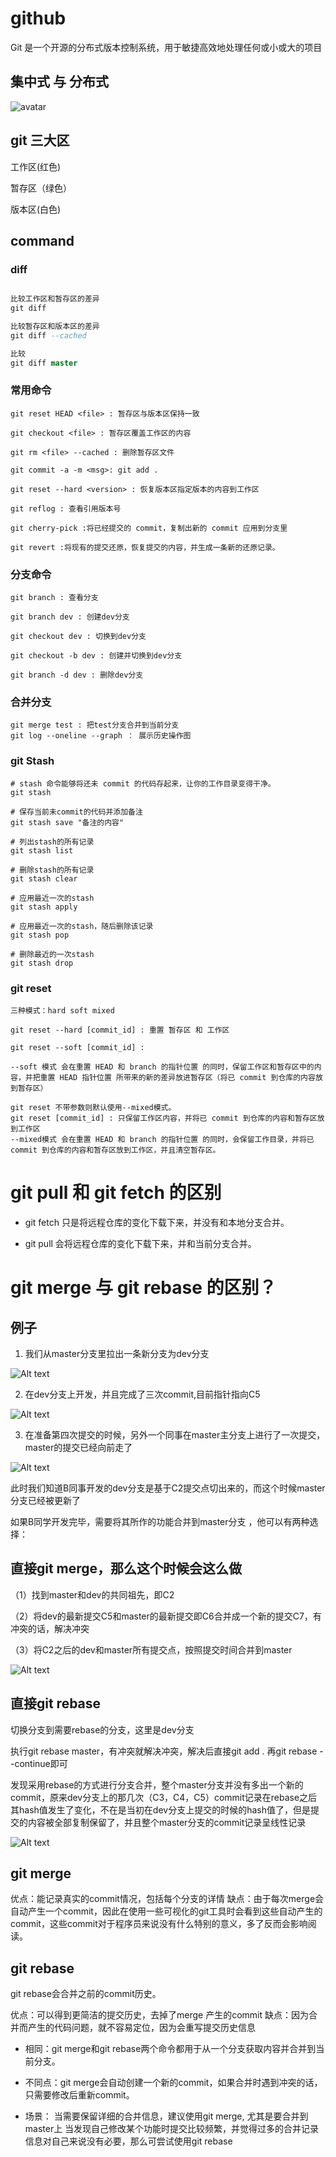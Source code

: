 # github

Git 是一个开源的分布式版本控制系统，用于敏捷高效地处理任何或小或大的项目

## 集中式 与 分布式

![avatar](https://www.runoob.com/wp-content/uploads/2015/02/0D32F290-80B0-4EA4-9836-CA58E22569B3.jpg)

## git 三大区

工作区(红色)

暂存区（绿色）

版本区(白色)

## command

### diff

```sql

比较工作区和暂存区的差异
git diff

比较暂存区和版本区的差异
git diff --cached

比较
git diff master
```

### 常用命令

```
git reset HEAD <file> : 暂存区与版本区保持一致

git checkout <file> : 暂存区覆盖工作区的内容

git rm <file> --cached : 删除暂存区文件

git commit -a -m <msg>: git add .

git reset --hard <version> : 恢复版本区指定版本的内容到工作区

git reflog : 查看引用版本号

git cherry-pick :将已经提交的 commit，复制出新的 commit 应用到分支里

git revert :将现有的提交还原，恢复提交的内容，并生成一条新的还原记录。

```

### 分支命令

```
git branch : 查看分支

git branch dev : 创建dev分支

git checkout dev : 切换到dev分支

git checkout -b dev : 创建并切换到dev分支

git branch -d dev : 删除dev分支
```

### 合并分支

```
git merge test : 把test分支合并到当前分支
git log --oneline --graph ： 展示历史操作图

```

### git Stash

```
# stash 命令能够将还未 commit 的代码存起来，让你的工作目录变得干净。
git stash

# 保存当前未commit的代码并添加备注
git stash save "备注的内容"

# 列出stash的所有记录
git stash list

# 删除stash的所有记录
git stash clear

# 应用最近一次的stash
git stash apply

# 应用最近一次的stash，随后删除该记录
git stash pop

# 删除最近的一次stash
git stash drop
```

### git reset

```
三种模式：hard soft mixed

git reset --hard [commit_id] : 重置 暂存区 和 工作区

git reset --soft [commit_id] :

--soft 模式 会在重置 HEAD 和 branch 的指针位置 的同时，保留工作区和暂存区中的内容，并把重置 HEAD 指针位置 所带来的新的差异放进暂存区（将已 commit 到仓库的内容放到暂存区）

git reset 不带参数则默认使用--mixed模式。
git reset [commit_id] : 只保留工作区内容，并将已 commit 到仓库的内容和暂存区放到工作区
--mixed模式 会在重置 HEAD 和 branch 的指针位置 的同时，会保留工作目录，并将已 commit 到仓库的内容和暂存区放到工作区，并且清空暂存区。
```

# git pull 和 git fetch 的区别
- git fetch 只是将远程仓库的变化下载下来，并没有和本地分支合并。
  
- git pull 会将远程仓库的变化下载下来，并和当前分支合并。

# git merge 与 git rebase 的区别？

## 例子

1. 我们从master分支里拉出一条新分支为dev分支
   
![Alt text](assert/merge-rebase/1.png)

2. 在dev分支上开发，并且完成了三次commit,目前指针指向C5

![Alt text](assert/merge-rebase/2.png)


3. 在准备第四次提交的时候，另外一个同事在master主分支上进行了一次提交，master的提交已经向前走了

![Alt text](assert/merge-rebase/3.png)

此时我们知道B同事开发的dev分支是基于C2提交点切出来的，而这个时候master分支已经被更新了

如果B同学开发完毕，需要将其所作的功能合并到master分支 ，他可以有两种选择：

## 直接git merge，那么这个时候会这么做
（1）找到master和dev的共同祖先，即C2

（2）将dev的最新提交C5和master的最新提交即C6合并成一个新的提交C7，有冲突的话，解决冲突

（3）将C2之后的dev和master所有提交点，按照提交时间合并到master

![Alt text](assert/merge-rebase/4.png)

## 直接git rebase
切换分支到需要rebase的分支，这里是dev分支

执行git rebase master，有冲突就解决冲突，解决后直接git add . 再git rebase --continue即可

发现采用rebase的方式进行分支合并，整个master分支并没有多出一个新的commit，原来dev分支上的那几次（C3，C4，C5）commit记录在rebase之后其hash值发生了变化，不在是当初在dev分支上提交的时候的hash值了，但是提交的内容被全部复制保留了，并且整个master分支的commit记录呈线性记录

![Alt text](assert/merge-rebase/5.png)


## git merge
优点：能记录真实的commit情况，包括每个分⽀的详情
缺点：由于每次merge会⾃动产⽣⼀个commit，因此在使用⼀些可视化的git工具时会看到这些自动产生的commit，这些commit对于程序员来说没有什么特别的意义，多了反而会影响阅读。

## git rebase
git rebase会合并之前的commit历史。

优点：可以得到更简洁的提交历史，去掉了merge 产生的commit
缺点：因为合并而产生的代码问题，就不容易定位，因为会重写提交历史信息

- 相同：git merge和git rebase两个命令都⽤于从⼀个分⽀获取内容并合并到当前分⽀。

- 不同点：git merge会⾃动创建⼀个新的commit，如果合并时遇到冲突的话，只需要修改后重新commit。
- 场景：
当需要保留详细的合并信息，建议使⽤git merge, 尤其是要合并到master上
当发现⾃⼰修改某个功能时提交比较频繁，并觉得过多的合并记录信息对自己来说没有必要，那么可尝试使用git rebase



